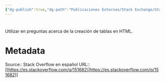 ```yaml
---
{"dg-publish":true,"dg-path":"Publicaciones Externas/Stack Exchange/Stack Overflow en español/es.stackoverflow.com-151682.md","permalink":"/publicaciones-externas/stack-exchange/stack-overflow-en-espanol/es-stackoverflow-com-151682/","hide":true,"noteIcon":"default","created":"2024-04-03T12:49:10.506-06:00","updated":"2024-04-05T16:43:53.509-06:00"}
---
```


# 

Utilizar en preguntas acerca de la creación de tablas en HTML.

# Metadata
Source:: Stack Overflow en español
URL:: [[https://es.stackoverflow.com/q/151682\|https://es.stackoverflow.com/q/151682]]

